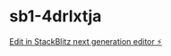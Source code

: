 # sb1-4drlxtja

[Edit in StackBlitz next generation editor ⚡️](https://stackblitz.com/~/github.com/KevanBB/sb1-4drlxtja)